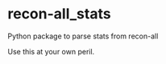recon-all_stats
===============

Python package to parse stats from recon-all

Use this at your own peril.